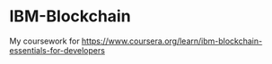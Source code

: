 # IBM-Blockchain
My coursework for https://www.coursera.org/learn/ibm-blockchain-essentials-for-developers
